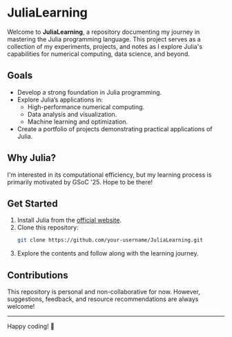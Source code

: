 # JuliaLearning

Welcome to **JuliaLearning**, a repository documenting my journey in mastering the Julia programming language. This project serves as a collection of my experiments, projects, and notes as I explore Julia's capabilities for numerical computing, data science, and beyond.

## Goals

- Develop a strong foundation in Julia programming.
- Explore Julia’s applications in:
  - High-performance numerical computing.
  - Data analysis and visualization.
  - Machine learning and optimization.
- Create a portfolio of projects demonstrating practical applications of Julia.

## Why Julia?

I'm interested in its computational efficiency, but my learning process is primarily motivated by GSoC '25. Hope to be there!

## Get Started

1. Install Julia from the [official website](https://julialang.org/downloads/).
2. Clone this repository:
   ```bash
   git clone https://github.com/your-username/JuliaLearning.git
   ```
3. Explore the contents and follow along with the learning journey.

## Contributions

This repository is personal and non-collaborative for now. However, suggestions, feedback, and resource recommendations are always welcome!

---

Happy coding! 🎯

